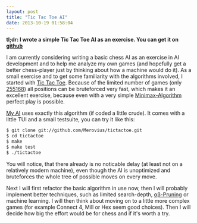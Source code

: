 ```yaml
---
layout: post
title: "Tic Tac Toe AI"
date: 2013-10-19 01:58:04
---
```


**tl;dr: I wrote a simple Tic Tac Toe AI as an exercise. You can get it on
[github](https://github.com/Merovius/tictactoe)**

I am currently considering writing a basic chess AI as an exercise in AI
development and to help me analyze my own games (and hopefully get a better
chess-player just by thinking about how a machine would do it). As a small
exercise and to get some familiarity with the algorithms involved, I started
with [Tic Tac Toe](https://en.wikipedia.org/wiki/Tic_tac_toe). Because of the
limited number of games (only [255168](http://www.se16.info/hgb/tictactoe.htm))
all positions can be bruteforced very fast, which makes it an excellent
exercise, because even with a very simple
[Minimax-Algorithm](https://en.wikipedia.org/wiki/Minimax#Minimax_algorithm_with_alternate_moves)
perfect play is possible.

[My AI](https://github.com/Merovius/tictactoe) uses exactly this algorithm (if
coded a little crude). It comes with a little TUI and a small testsuite, you
can try it like this:

```sh
$ git clone git://github.com/Merovius/tictactoe.git
$ cd tictactoe
$ make
$ make test
$ ./tictactoe
```

You will notice, that there already is no noticable delay (at least not on a
relatively modern machine), even though the AI is unoptimized and bruteforces
the whole tree of possible moves on every move.

Next I will first refactor the basic algorithm in use now, then I will probably
implement better techniques, such as limited search-depth,
[αβ-Pruning](https://en.wikipedia.org/wiki/Alpha-beta_pruning) or machine
learning. I will then think about moving on to a little more complex games (for
example Connect 4, Mill or Hex seem good choices). Then I will decide how big
the effort would be for chess and if it's worth a try.
